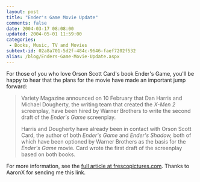 ```yaml
---
layout: post
title: "Ender's Game Movie Update"
comments: false
date: 2004-03-17 08:08:00
updated: 2004-05-01 11:59:00
categories:
 - Books, Music, TV and Movies
subtext-id: 02a8a701-5d2f-484c-9646-faef7202f532
alias: /blog/Enders-Game-Movie-Update.aspx
---
```



For those of you who love Orson Scott Card's book Ender's Game, you'll be happy to hear that the plans for the movie have made an important jump forward: 

> Variety Magazine announced on 10 February that Dan Harris and Michael Dougherty, the writing team that created the _X-Men 2_ screenplay, have been hired by Warner Brothers to write the second draft of the _Ender's Game_ screenplay. 
> 
> Harris and Dougherty have already been in contact with Orson Scott Card, the author of both _Ender's Game_ and _Ender's Shadow,_ both of which have been optioned by Warner Brothers as the basis for the _Ender's Game_ movie. Card wrote the first draft of the screenplay based on both books. 

For more information, see the [full article at frescopictures.com](http://www.frescopictures.com/movies/ender/endersgame_update.html). Thanks to AaronX for sending me this link. 
